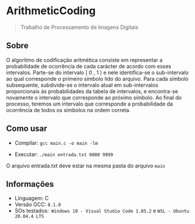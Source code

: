 # ArithmeticCoding
> Trabalho de Processamento de Imagens Digitais

## Sobre
O algoritmo de codificação aritmética consiste em representar a probabilidade de ocorrência de cada carácter de acordo com esses intervalos. Parte-se do intervalo [ 0 , 1 ) e nele identifica-se o sub-intervalo ao qual corresponde o primeiro símbolo lido do arquivo. Para cada símbolo subsequente, subdivide-se o intervalo atual em sub-intervalos proporcionais às probabilidades da tabela de intervalos, e encontra-se novamente o intervalo que corresponde ao próximo símbolo. Ao final do processo, teremos um intervalo que corresponde a probabilidade da ocorrência de todos os símbolos na ordem correta.

## Como usar
- Compilar:
```gcc main.c -o main -lm```

- Executar:
```./main entrada.txt 0000 9999```

O arquivo entrada.txt deve estar na mesma pasta do arquivo ```main```

## Informações
- Linguagem: C
- Versão GCC: ```8.1.0```
- SOs testados: ```Windows 10 - Visual Studio Code 1.85.2``` e ```WSL - Ubuntu 20.04.4 LTS```
